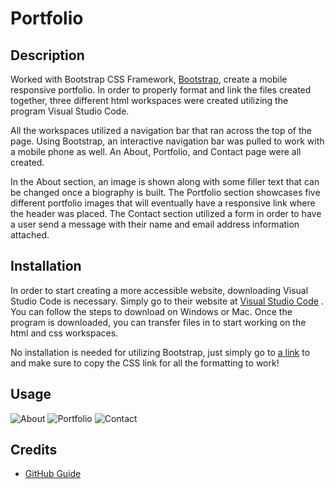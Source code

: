 # Portfolio

## Description

Worked with Bootstrap CSS Framework, [Bootstrap](https://getbootstrap.com/), create a mobile responsive portfolio. In order to properly format and link the files created together, three different html workspaces were created utilizing the program Visual Studio Code. 

All the workspaces utilized a navigation bar that ran across the top of the page. Using Bootstrap, an interactive navigation bar was pulled to work with a mobile phone as well. An About, Portfolio, and Contact page were all created. 

In the About section, an image is shown along with some filler text that can be changed once a biography is built. The Portfolio section showcases five different portfolio images that will eventually have a responsive link where the header was placed. The Contact section utilized a form in order to have a user send a message with their name and email address information attached.

## Installation

In order to start creating a more accessible website, downloading Visual Studio Code is necessary. Simply go to their website at [Visual Studio Code](https://code.visualstudio.com/) . You can follow the steps to download on Windows or Mac. Once the program is downloaded, you can transfer files in to start working on the html and css workspaces.

No installation is needed for utilizing Bootstrap, just simply go to [a link](https://getbootstrap.com/) to and make sure to copy the CSS link for all the formatting to work!

## Usage

![About](C:\Users\jacki\Documents\UCF\Homework\02-CSS-Bootstrap\instructions\Assets\Images\About.png)
![Portfolio](C:\Users\jacki\Documents\UCF\Homework\02-CSS-Bootstrap\instructions\Assets\Images\Portfolio.png)
![Contact](C:\Users\jacki\Documents\UCF\Homework\02-CSS-Bootstrap\instructions\Assets\Images\Contact.png)

## Credits

* [GitHub Guide](https://guides.github.com/features/mastering-markdown/)


